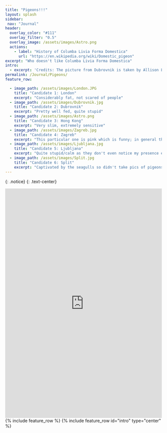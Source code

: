 ```yaml
---
title: "Pigeons!!!"
layout: splash
sidebar:
 nav: "Journal"
header:
  overlay_color: "#111"
  overlay_filter: "0.5"
  overlay_image: /assets/images/Astro.png
  actions:
    - label: "History of Columba Livia Forma Domestica"
      url: "https://en.wikipedia.org/wiki/Domestic_pigeon"
excerpt: "Who doesn't like Columba Livia Forma Domestica" 
intro: 
  - excerpt: 'Credits: The picture from Dubrovnik is taken by Allison Lau, while other pictures are taken by me in 2022/2023. I would like to thank everyone for their inspirations, especially those in the slovenia/croatia trip. If you want me to feature your pigeon pictures please send me a message. '
permalink: /Journal/Pigeons/
feature_row:

  - image_path: /assets/images/London.JPG
    title: "Candidate 1: London"
    excerpt: "Considerably fat, not scared of people"
  - image_path: /assets/images/Dubrovnik.jpg
    title: "Candidate 2: Dubrovnik"
    excerpt: "Pretty well fed, quite stupid"
  - image_path: /assets/images/Astro.png
    title: "Candidate 3: Hong Kong"
    excerpt: "Very slim, extremely sensitive"
  - image_path: /assets/images/Zagreb.jpg
    title: "Candidate 4: Zagreb"
    excerpt: "This particular one is pink which is funny; in general they are quite abundant"
  - image_path: /assets/images/Ljubljana.jpg
    title: "Candidate 5: Ljubljana"
    excerpt: "Quite stupid/calm as they don't even notice my presence even though I was 5cm away; Quite fat"
  - image_path: /assets/images/Split.jpg
    title: "Candidate 6: Split"
    excerpt: "Captivated by the seagulls so didn't take pics of pigeons... But watched youtube with 8 hrs of pigeons" 
---
```


{: .notice}
{: .text-center}
<div class="strawpoll-embed" id="strawpoll_GPgV3ONV8Za" style="height: 736px; max-width: 640px; width: 100%; margin: 0 auto; display: flex; flex-direction: column;"><iframe title="StrawPoll Embed" id="strawpoll_iframe_GPgV3ONV8Za" src="https://strawpoll.com/embed/polls/GPgV3ONV8Za" style="position: static; visibility: visible; display: block; width: 100%; flex-grow: 1;" frameborder="0" allowfullscreen allowtransparency>Loading...</iframe><script async src="https://cdn.strawpoll.com/dist/widgets.js" charset="utf-8"></script></div>
{% include feature_row %}
{% include feature_row id="intro" type="center" %}
